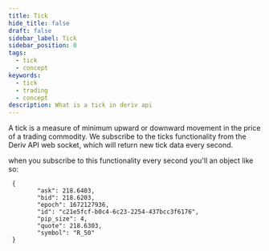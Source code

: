 ```yaml
---
title: Tick
hide_title: false
draft: false
sidebar_label: Tick
sidebar_position: 0
tags:
  - tick
  - concept
keywords:
  - tick
  - trading
  - concept
description: What is a tick in deriv api
---
```

A tick is a measure of minimum upward or downward movement in the price of a trading commodity. We subscribe to the ticks functionality from the Deriv API web socket, which will return new tick data every second. 

when you subscribe to this functionality every second you'll an object like so: 

```jsonc
 {
        "ask": 218.6403,
        "bid": 218.6203,
        "epoch": 1672127936,
        "id": "c21e5fcf-b0c4-6c23-2254-437bcc3f6176",
        "pip_size": 4,
        "quote": 218.6303,
        "symbol": "R_50"
 }
```